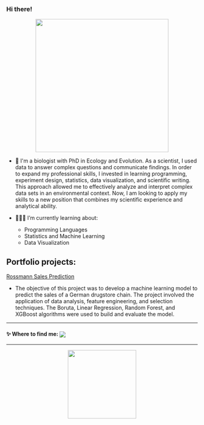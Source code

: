### Hi there!

<p align="center">
  <img src="https://super.abril.com.br/wp-content/uploads/2016/09/super_imggato_digitando_0.gif" width="350">
</p>

- 🌱 I'm a biologist with PhD in Ecology and Evolution. As a scientist, I used data to answer complex questions and communicate findings. In order to expand my professional skills, I invested in learning programming, experiment design, statistics, data visualization, and scientific writing. This approach allowed me to effectively analyze and interpret complex data sets in an environmental context. Now, I am looking to apply my skills to a new position that combines my scientific experience and analytical ability.

- 👩🏻‍💻 I’m currently learning about:
    - Programming Languages
    - Statistics and Machine Learning
    - Data Visualization

## Portfolio projects:

[Rossmann Sales Prediction](https://github.com/LidAlmeida/rossmann_prediction)

- The objective of this project was to develop a machine learning model to predict the sales of a German drugstore chain. The project involved the application of data analysis, feature engineering, and selection techniques. The Boruta, Linear Regression, Random Forest, and XGBoost algorithms were used to build and evaluate the model.


***
#### ✨ Where to find me: <a href="https://www.linkedin.com/in/lidiane-cordeiro-de-almeida/" target="_blank"><img align="center" src="https://img.shields.io/badge/-LinkedIn-%230077B5?style=for-the-badge&logo=linkedin&logoColor=white" target="_blank"/> 
</a> 

***
       
<p align="center">
<a href="https://github.com/LidAlmeida">
  <img height="180em" src="https://github-readme-stats-eight-theta.vercel.app/api/top-langs/?username=LidAlmeida&layout=compact&langs_count=8&theme=algolia"/>
</a>
</p>
            
 
  
 
  
